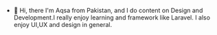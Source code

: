 - 👋 Hi, there
I'm Aqsa from Pakistan, and I do content on Design and Development.I really enjoy learning and framework like Laravel.
I also enjoy UI,UX and design in general. 


